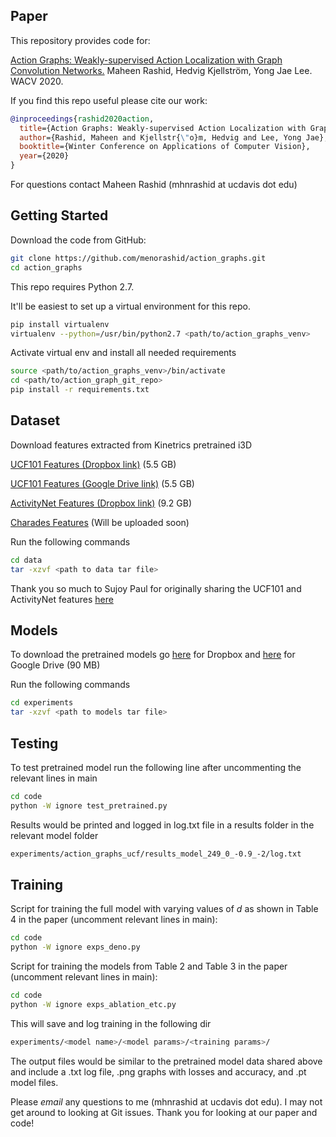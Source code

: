 ## Paper
This repository provides code for:

[Action Graphs: Weakly-supervised Action Localization with Graph Convolution Networks.](https://arxiv.org/abs/2002.01449) Maheen Rashid, Hedvig Kjellström, Yong Jae Lee. WACV 2020.

If you find this repo useful please cite our work:
```bib
@inproceedings{rashid2020action,
  title={Action Graphs: Weakly-supervised Action Localization with Graph Convolution Networks},
  author={Rashid, Maheen and Kjellstr{\"o}m, Hedvig and Lee, Yong Jae},
  booktitle={Winter Conference on Applications of Computer Vision},
  year={2020}
}
```
For questions contact Maheen Rashid (mhnrashid at ucdavis dot edu)

## Getting Started

Download the code from GitHub:
```bash
git clone https://github.com/menorashid/action_graphs.git
cd action_graphs
```

This repo requires Python 2.7. 

It'll be easiest to set up a virtual environment for this repo. 
```bash
pip install virtualenv
virtualenv --python=/usr/bin/python2.7 <path/to/action_graphs_venv>
```

Activate virtual env and install all needed requirements
```bash
source <path/to/action_graphs_venv>/bin/activate
cd <path/to/action_graph_git_repo>
pip install -r requirements.txt
```

## Dataset
Download features extracted from Kinetrics pretrained i3D 

[UCF101 Features (Dropbox link)](https://www.dropbox.com/s/cjkfpq6n6l0zan4/i3d_features.tar.gz) (5.5 GB)

[UCF101 Features (Google Drive link)](https://drive.google.com/a/ucdavis.edu/uc?id=1TcrnAoW6BBOYsi9wnIxUnkAk4d_YlBkc&export=download) (5.5 GB)

[ActivityNet Features (Dropbox link)](https://www.dropbox.com/s/8oejezm0dvzoxyw/activitynet_i3d.tar.gz) (9.2 GB)

[Charades Features]() (Will be uploaded soon)

Run the following commands
```bash
cd data
tar -xzvf <path to data tar file>
```

Thank you so much to Sujoy Paul for originally sharing the UCF101 and ActivityNet features [here](https://github.com/sujoyp/wtalc-pytorch)

## Models
To download the pretrained models go [here](https://www.dropbox.com/s/eoz0946ifeac1wd/action_graphs.tar.gz) for Dropbox and [here](https://drive.google.com/a/ucdavis.edu/uc?id=1ziTjwsQQU1sVUFHQ3g7i0XKsngS68Av-&export=download) for Google Drive (90 MB)

Run the following commands
```bash
cd experiments
tar -xzvf <path to models tar file>
```

## Testing
To test pretrained model run the following line after uncommenting the relevant lines in main
```bash
cd code
python -W ignore test_pretrained.py
```

Results would be printed and logged in log.txt file in a results folder in the relevant model folder
```bash
experiments/action_graphs_ucf/results_model_249_0_-0.9_-2/log.txt
```

## Training
Script for training the full model with varying values of *d* as shown in Table 4 in the paper (uncomment relevant lines in main):
```bash
cd code
python -W ignore exps_deno.py
```
Script for training the models from Table 2 and Table 3 in the paper (uncomment relevant lines in main):
```bash
cd code
python -W ignore exps_ablation_etc.py
```

This will save and log training in the following dir
```bash
experiments/<model name>/<model params>/<training params>/
```

The output files would be similar to the pretrained model data shared above and include a .txt log file, .png graphs with losses and accuracy, and .pt model files. 

Please *email* any questions to me (mhnrashid at ucdavis dot edu). I may not get around to looking at Git issues. Thank you for looking at our paper and code! 
